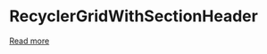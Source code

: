 # RecyclerGridWithSectionHeader
[Read more](https://medium.com/@alirezarzna/creating-a-grid-list-with-section-headers-using-recyclerview-87a4affc05e)
